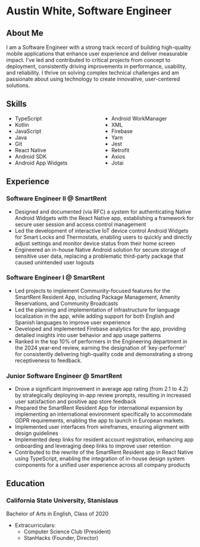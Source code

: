 # Austin White, Software Engineer

## About Me
I am a Software Engineer with a strong track record of building high-quality mobile applications that enhance user experience and deliver measurable impact. I've led and contributed to critical projects from concept to deployment, consistently driving improvements in performance, usability, and reliability. I thrive on solving complex technical challenges and am passionate about using technology to create innovative, user-centered solutions.

## Skills
<div style="columns: 2; -webkit-columns: 2; -moz-columns: 2;">
<ul style="margin: 0;">
<li>TypeScript</li>
<li>Kotlin</li>
<li>JavaScript</li>
<li>Java</li>
<li>Git</li>
<li>React Native</li>
<li>Android SDK</li>
<li>Android App Widgets</li>
<li>Android WorkManager</li>
<li>XML</li>
<li>Firebase</li>
<li>Yarn</li>
<li>Jest</li>
<li>Retrofit</li>
<li>Axios</li>
<li>Jotai</li>
</ul>
</div>

## Experience

### Software Engineer II @ SmartRent
* Designed and documented (via RFC) a system for authenticating Native Android Widgets with the React Native app, establishing a framework for secure user session and access control management
* Led the development of interactive IoT device control Android Widgets for Smart Locks and Thermostats, enabling users to quickly and directly adjust settings and monitor device status from their home screen
* Engineered an in-house Native Android solution for secure storage of sensitive user data, replacing a problematic third-party package that caused unintended user logouts

### Software Engineer I @ SmartRent
* Led projects to implement Community-focused features for the SmartRent Resident App, including Package Management, Amenity Reservations, and Community Broadcasts
* Led the planning and implementation of infrastructure for language localization in the app, while adding support for both English and Spanish languages to improve user experience
* Developed and implemented Firebase analytics for the app, providing detailed insights into user behavior and app usage patterns
* Ranked in the top 10% of performers in the Engineering department in the 2024 year-end review, earning the designation of 'key-performer' for consistently delivering high-quality code and demonstrating a strong receptiveness to feedback.

### Junior Software Engineer @ SmartRent
* Drove a significant improvement in average app rating (from 2.1 to 4.2) by strategically deploying in-app review prompts, resulting in increased user satisfaction and positive app store feedback
* Prepared the SmartRent Resident App for international expansion by implementing an international environment specifically to accommodate GDPR requirements, enabling the app to launch in European markets.
* Implemented user interfaces from wireframes, ensuring alignment with design guidelines
* Implemented deep links for resident account registration, enhancing app onboarding and leveraging deep links to improve user retention
* Contributed to the rewrite of the SmartRent Resident app in React Native using TypeScript, enabling the integration of in-house design system components for a unified user experience across all company products

## Education

### California State University, Stanislaus
Bachelor of Arts in English, Class of 2020
* Extracurriculars:
    * Computer Science Club (President)
    * StanHacks (Founder, Director)

